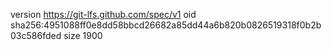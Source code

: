 version https://git-lfs.github.com/spec/v1
oid sha256:4951088ff0e8dd58bbcd26682a85dd44a6b820b0826519318f0b2b03c586fded
size 1900
